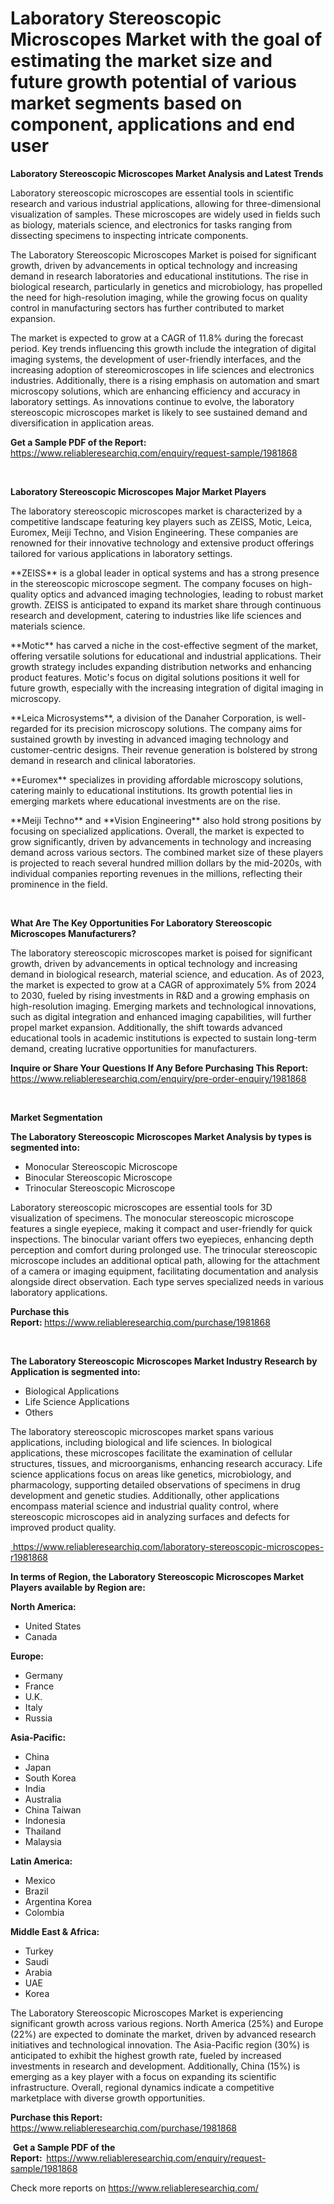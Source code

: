 <p><h1>Laboratory Stereoscopic Microscopes Market with the goal of estimating the market size and future growth potential of various market segments based on component, applications and end user</h1></p><p><strong>Laboratory Stereoscopic Microscopes Market Analysis and Latest Trends</strong></p>
<p><p>Laboratory stereoscopic microscopes are essential tools in scientific research and various industrial applications, allowing for three-dimensional visualization of samples. These microscopes are widely used in fields such as biology, materials science, and electronics for tasks ranging from dissecting specimens to inspecting intricate components. </p><p>The Laboratory Stereoscopic Microscopes Market is poised for significant growth, driven by advancements in optical technology and increasing demand in research laboratories and educational institutions. The rise in biological research, particularly in genetics and microbiology, has propelled the need for high-resolution imaging, while the growing focus on quality control in manufacturing sectors has further contributed to market expansion. </p><p>The market is expected to grow at a CAGR of 11.8% during the forecast period. Key trends influencing this growth include the integration of digital imaging systems, the development of user-friendly interfaces, and the increasing adoption of stereomicroscopes in life sciences and electronics industries. Additionally, there is a rising emphasis on automation and smart microscopy solutions, which are enhancing efficiency and accuracy in laboratory settings. As innovations continue to evolve, the laboratory stereoscopic microscopes market is likely to see sustained demand and diversification in application areas.</p></p>
<p><strong>Get a Sample PDF of the Report:&nbsp;</strong> <a href="https://www.reliableresearchiq.com/enquiry/request-sample/1981868?utm_campaign=2752&utm_medium=2&utm_source=Github&utm_content=ia&utm_term=02032025&utm_id=laboratory-stereoscopic-microscopes">https://www.reliableresearchiq.com/enquiry/request-sample/1981868</a></p>
<p>&nbsp;</p>
<p><strong>Laboratory Stereoscopic Microscopes Major Market Players</strong></p>
<p><p>The laboratory stereoscopic microscopes market is characterized by a competitive landscape featuring key players such as ZEISS, Motic, Leica, Euromex, Meiji Techno, and Vision Engineering. These companies are renowned for their innovative technology and extensive product offerings tailored for various applications in laboratory settings.</p><p>**ZEISS** is a global leader in optical systems and has a strong presence in the stereoscopic microscope segment. The company focuses on high-quality optics and advanced imaging technologies, leading to robust market growth. ZEISS is anticipated to expand its market share through continuous research and development, catering to industries like life sciences and materials science.</p><p>**Motic** has carved a niche in the cost-effective segment of the market, offering versatile solutions for educational and industrial applications. Their growth strategy includes expanding distribution networks and enhancing product features. Motic's focus on digital solutions positions it well for future growth, especially with the increasing integration of digital imaging in microscopy.</p><p>**Leica Microsystems**, a division of the Danaher Corporation, is well-regarded for its precision microscopy solutions. The company aims for sustained growth by investing in advanced imaging technology and customer-centric designs. Their revenue generation is bolstered by strong demand in research and clinical laboratories.</p><p>**Euromex** specializes in providing affordable microscopy solutions, catering mainly to educational institutions. Its growth potential lies in emerging markets where educational investments are on the rise.</p><p>**Meiji Techno** and **Vision Engineering** also hold strong positions by focusing on specialized applications. Overall, the market is expected to grow significantly, driven by advancements in technology and increasing demand across various sectors. The combined market size of these players is projected to reach several hundred million dollars by the mid-2020s, with individual companies reporting revenues in the millions, reflecting their prominence in the field.</p></p>
<p>&nbsp;</p>
<p><strong>What Are The Key Opportunities For Laboratory Stereoscopic Microscopes Manufacturers?</strong></p>
<p><p>The laboratory stereoscopic microscopes market is poised for significant growth, driven by advancements in optical technology and increasing demand in biological research, material science, and education. As of 2023, the market is expected to grow at a CAGR of approximately 5% from 2024 to 2030, fueled by rising investments in R&D and a growing emphasis on high-resolution imaging. Emerging markets and technological innovations, such as digital integration and enhanced imaging capabilities, will further propel market expansion. Additionally, the shift towards advanced educational tools in academic institutions is expected to sustain long-term demand, creating lucrative opportunities for manufacturers.</p></p>
<p><strong>Inquire or Share Your Questions If Any Before Purchasing This Report:</strong> <a href="https://www.reliableresearchiq.com/enquiry/pre-order-enquiry/1981868?utm_campaign=2752&utm_medium=2&utm_source=Github&utm_content=ia&utm_term=02032025&utm_id=laboratory-stereoscopic-microscopes">https://www.reliableresearchiq.com/enquiry/pre-order-enquiry/1981868</a></p>
<p>&nbsp;</p>
<p><strong>Market Segmentation</strong></p>
<p><strong>The Laboratory Stereoscopic Microscopes Market Analysis by types is segmented into:</strong></p>
<p><ul><li>Monocular Stereoscopic Microscope</li><li>Binocular Stereoscopic Microscope</li><li>Trinocular Stereoscopic Microscope</li></ul></p>
<p><p>Laboratory stereoscopic microscopes are essential tools for 3D visualization of specimens. The monocular stereoscopic microscope features a single eyepiece, making it compact and user-friendly for quick inspections. The binocular variant offers two eyepieces, enhancing depth perception and comfort during prolonged use. The trinocular stereoscopic microscope includes an additional optical path, allowing for the attachment of a camera or imaging equipment, facilitating documentation and analysis alongside direct observation. Each type serves specialized needs in various laboratory applications.</p></p>
<p><strong>Purchase this Report:&nbsp;</strong><a href="https://www.reliableresearchiq.com/purchase/1981868?utm_campaign=2752&utm_medium=2&utm_source=Github&utm_content=ia&utm_term=02032025&utm_id=laboratory-stereoscopic-microscopes">https://www.reliableresearchiq.com/purchase/1981868</a></p>
<p>&nbsp;</p>
<p><strong>The Laboratory Stereoscopic Microscopes Market Industry Research by Application is segmented into:</strong></p>
<p><ul><li>Biological Applications</li><li>Life Science Applications</li><li>Others</li></ul></p>
<p><p>The laboratory stereoscopic microscopes market spans various applications, including biological and life sciences. In biological applications, these microscopes facilitate the examination of cellular structures, tissues, and microorganisms, enhancing research accuracy. Life science applications focus on areas like genetics, microbiology, and pharmacology, supporting detailed observations of specimens in drug development and genetic studies. Additionally, other applications encompass material science and industrial quality control, where stereoscopic microscopes aid in analyzing surfaces and defects for improved product quality.</p></p>
<p><a href="https://www.reliableresearchiq.com/laboratory-stereoscopic-microscopes-r1981868?utm_campaign=2752&utm_medium=2&utm_source=Github&utm_content=ia&utm_term=02032025&utm_id=laboratory-stereoscopic-microscopes">&nbsp;https://www.reliableresearchiq.com/laboratory-stereoscopic-microscopes-r1981868</a></p>
<p><strong>In terms of Region, the Laboratory Stereoscopic Microscopes Market Players available by Region are:</strong></p>
<p>
    <p> <strong> North America: </strong>
        <ul>
            <li>United States</li>
            <li>Canada</li>
        </ul>
        </p> 
    <p> <strong> Europe: </strong>
        <ul>
            <li>Germany</li>
            <li>France</li>
            <li>U.K.</li>
            <li>Italy</li>
            <li>Russia</li>
        </ul>
        </p> 
    <p> <strong> Asia-Pacific: </strong>
        <ul>
            <li>China</li>
            <li>Japan</li>
            <li>South Korea</li>
            <li>India</li>
            <li>Australia</li>
            <li>China Taiwan</li>
            <li>Indonesia</li>
            <li>Thailand</li>
            <li>Malaysia</li>
        </ul>
        </p> 
    <p> <strong> Latin America: </strong>
        <ul>
            <li>Mexico</li>
            <li>Brazil</li>
            <li>Argentina Korea</li>
            <li>Colombia</li>
        </ul>
        </p> 
    <p> <strong> Middle East & Africa: </strong>
        <ul>
            <li>Turkey</li>
            <li>Saudi</li>
            <li>Arabia</li>
            <li>UAE</li>
            <li>Korea</li>
        </ul>
    </p>
    </p>
<p><p>The Laboratory Stereoscopic Microscopes Market is experiencing significant growth across various regions. North America (25%) and Europe (22%) are expected to dominate the market, driven by advanced research initiatives and technological innovation. The Asia-Pacific region (30%) is anticipated to exhibit the highest growth rate, fueled by increased investments in research and development. Additionally, China (15%) is emerging as a key player with a focus on expanding its scientific infrastructure. Overall, regional dynamics indicate a competitive marketplace with diverse growth opportunities.</p></p>
<p><strong>Purchase this Report: </strong><a href="https://www.reliableresearchiq.com/purchase/1981868?utm_campaign=2752&utm_medium=2&utm_source=Github&utm_content=ia&utm_term=02032025&utm_id=laboratory-stereoscopic-microscopes">https://www.reliableresearchiq.com/purchase/1981868</a></p>
<p>&nbsp;<strong>Get a Sample PDF of the Report:&nbsp;&nbsp;</strong><a href="https://www.reliableresearchiq.com/enquiry/request-sample/1981868?utm_campaign=2752&utm_medium=2&utm_source=Github&utm_content=ia&utm_term=02032025&utm_id=laboratory-stereoscopic-microscopes">https://www.reliableresearchiq.com/enquiry/request-sample/1981868</a></p>
<p><strong></strong></p>
<p>Check more reports on <a href="https://www.reliableresearchiq.com/?utm_campaign=2752&utm_medium=2&utm_source=Github&utm_content=ia&utm_term=02032025&utm_id=laboratory-stereoscopic-microscopes">https://www.reliableresearchiq.com/</a></p>